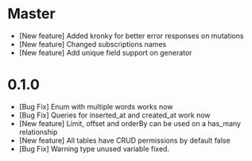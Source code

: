 # Master
- [New feature] Added kronky for better error responses on mutations
- [New feature] Changed subscriptions names
- [New feature] Add unique field support on generator
# 0.1.0
- [Bug Fix] Enum with multiple words works now
- [Bug Fix] Queries for inserted_at and created_at work now
- [New feature] Limit, offset and orderBy can be used on a has_many relationship
- [New feature] All tables have CRUD permissions by default false
- [Bug Fix] Warning type unused variable fixed.
